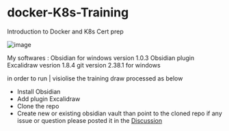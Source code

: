# docker-K8s-Training
Introduction to Docker and K8s Cert prep

![image](https://user-images.githubusercontent.com/119819132/206928408-1dea0fd9-6edb-40a1-b5d1-77c9a6efa999.png)

My softwares : 
Obsidian for windows  version 1.0.3 
Obsidian plugin Excalidraw vesrion 1.8.4
git version 2.38.1 for windows 

in order to run | visiolise the training draw processed as below 
- Install Obsidian
- Add plugin Excalidraw 
- Clone the repo 
- Create new or existing obsidian vault than point to the cloned repo 
if any issue or question please posted it in the [Discussion](https://github.com/openscaler-training/docker-K8s-Training/discussions)
